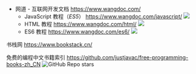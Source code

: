 - 网道 - 互联网开发文档 https://www.wangdoc.com/
  - JavaScript 教程（*ES5*） https://www.wangdoc.com/javascript/ ![](https://img.shields.io/badge/阅读进度-30%25-brightgreen)
  - HTML 教程 https://www.wangdoc.com/html/ ![](https://img.shields.io/badge/阅读进度-0%25-lightgrey)
  - ES6 教程 https://www.wangdoc.com/es6/ ![](https://img.shields.io/badge/阅读进度-0%25-lightgrey)


书栈网 https://www.bookstack.cn/

免费的编程中文书籍索引
https://github.com/justjavac/free-programming-books-zh_CN
![GitHub Repo stars](https://img.shields.io/github/stars/justjavac/free-programming-books-zh_CN?style=social)

